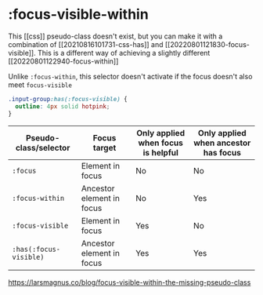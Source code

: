# :focus-visible-within

This [[css]] pseudo-class doesn't exist, but you can make it with a combination of [[20210816101731-css-has]] and [[20220801121830-focus-visible]]. This is a different way of achieving a slightly different [[20220801122940-focus-within]]

Unlike `:focus-within`, this selector doesn't activate if the focus doesn't also meet `focus-visible`

```css
.input-group:has(:focus-visible) {
  outline: 4px solid hotpink;
}
```

| Pseudo-class/selector  | Focus target              | Only applied when focus is helpful | Only applied when ancestor has focus |
| ---------------------- | ------------------------- | ---------------------------------- | ------------------------------------ |
| `:focus`               | Element in focus          | No                                 | No                                   |
| `:focus-within`        | Ancestor element in focus | No                                 | Yes                                  |
| `:focus-visible`       | Element in focus          | Yes                                | No                                   |
| `:has(:focus-visible)` | Ancestor element in focus | Yes                                | Yes                                  |

https://larsmagnus.co/blog/focus-visible-within-the-missing-pseudo-class